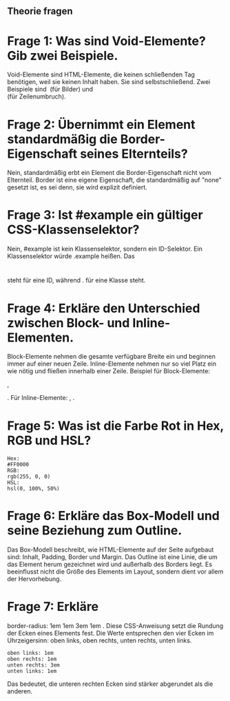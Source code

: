 ## Theorie fragen
# Frage 1: Was sind Void-Elemente? Gib zwei Beispiele.
Void-Elemente sind HTML-Elemente, die keinen schließenden Tag benötigen, weil sie keinen Inhalt haben. Sie sind selbstschließend. Zwei Beispiele sind
<img>
(für Bilder) und
<br>
(für Zeilenumbruch).

# Frage 2: Übernimmt ein Element standardmäßig die Border-Eigenschaft seines Elternteils?
Nein, standardmäßig erbt ein Element die Border-Eigenschaft nicht vom Elternteil. Border ist eine eigene Eigenschaft, die standardmäßig auf "none" gesetzt ist, es sei denn, sie wird explizit definiert.

# Frage 3: Ist #example ein gültiger CSS-Klassenselektor?
Nein,
#example
ist kein Klassenselektor, sondern ein ID-Selektor. Ein Klassenselektor würde
.example
heißen. Das
#
steht für eine ID, während
.
für eine Klasse steht.

# Frage 4: Erkläre den Unterschied zwischen Block- und Inline-Elementen.
Block-Elemente nehmen die gesamte verfügbare Breite ein und beginnen immer auf einer neuen Zeile. Inline-Elemente nehmen nur so viel Platz ein wie nötig und fließen innerhalb einer Zeile. Beispiel für Block-Elemente:
<div>
,
<p>
. Für Inline-Elemente:
<span>
,
<a>
.

# Frage 5: Was ist die Farbe Rot in Hex, RGB und HSL?

    Hex:
    #FF0000
    RGB:
    rgb(255, 0, 0)
    HSL:
    hsl(0, 100%, 50%)

# Frage 6: Erkläre das Box-Modell und seine Beziehung zum Outline.
Das Box-Modell beschreibt, wie HTML-Elemente auf der Seite aufgebaut sind: Inhalt, Padding, Border und Margin. Das Outline ist eine Linie, die um das Element herum gezeichnet wird und außerhalb des Borders liegt. Es beeinflusst nicht die Größe des Elements im Layout, sondern dient vor allem der Hervorhebung.

# Frage 7: Erkläre
border-radius: 1em 1em 3em 1em
.
Diese CSS-Anweisung setzt die Rundung der Ecken eines Elements fest. Die Werte entsprechen den vier Ecken im Uhrzeigersinn: oben links, oben rechts, unten rechts, unten links.

    oben links: 1em
    oben rechts: 1em
    unten rechts: 3em
    unten links: 1em

Das bedeutet, die unteren rechten Ecken sind stärker abgerundet als die anderen.